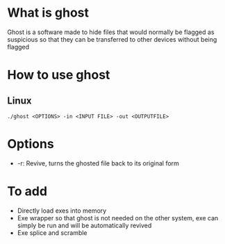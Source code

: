 # What is ghost

Ghost is a software made to hide files that would normally be flagged as suspicious so that they can be transferred to other devices without being flagged

# How to use ghost

## Linux

```shell
./ghost <OPTIONS> -in <INPUT FILE> -out <OUTPUTFILE>
```

# Options

- -r: Revive, turns the ghosted file back to its original form

# To add

- Directly load exes into memory
- Exe wrapper so that ghost is not needed on the other system, exe can simply be run and will be automatically revived
- Exe splice and scramble
